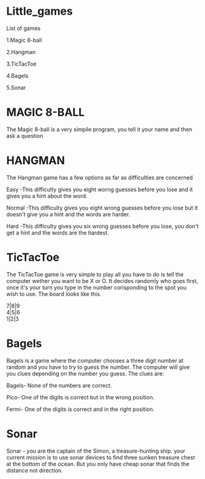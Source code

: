 # Little_games
List of games

1.Magic 8-ball

2.Hangman

3.TicTacToe

4.Bagels

5.Sonar

#  MAGIC 8-BALL 
  
The Magic 8-ball is a very simpile program, you tell it your name and then ask a question

#  HANGMAN  

The Hangman game has a few options as far as difficulties are concerned


Easy -This difficulty gives you eight worng guesses before you lose and it gives you a hint about the word.


Normal -This difficulty gives you eight wrong guesses before you lose but it doesn't give you a hint and the words are harder.


Hard -This difficulty gives you six wrong guesses before you lose, you don't get a hint and the words are the hardest.

#  TicTacToe

The TicTacToe game is very simple to play all you have to do is tell the computer wether you want to be X or O. It decides randomly who goes first, once it's your turn you type in the number corisponding to the spot you wish to use. The board looks like this.

7|8|9\
4|5|6\
1|2|3

#  Bagels
Bagels is a game where the computer chooses a three digit number at random and you have to try to guess the number. The computer will give you clues depending on the number you guess. The clues are:

Bagels- None of the numbers are correct.

Pico- One of the digits is correct but in the wrong position.

Fermi- One of the digits is correct and in the right position.

#  Sonar
Sonar - you are the captain of the Simon, a treasure-hunting ship. your current mission is to use sonar devices to find three sunken treasure chest at the bottom of the ocean. But you only have cheap sonar that finds the distance not direction.
